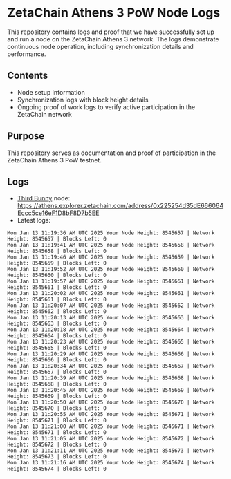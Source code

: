 # ZetaChain Athens 3 PoW Node Logs
This repository contains logs and proof that we have successfully set up and run a node on the ZetaChain Athens 3 network. The logs demonstrate continuous node operation, including synchronization details and performance.

## Contents
- Node setup information
- Synchronization logs with block height details
- Ongoing proof of work logs to verify active participation in the ZetaChain network

## Purpose
This repository serves as documentation and proof of participation in the ZetaChain Athens 3 PoW testnet.

## Logs

- [Third Bunny](https://thirdbunny.xyz/) node: https://athens.explorer.zetachain.com/address/0x225254d35dE666064Eccc5ce16eF1D8bF8D7b5EE
- Latest logs:
```
Mon Jan 13 11:19:36 AM UTC 2025 Your Node Height: 8545657 | Network Height: 8545657 | Blocks Left: 0
Mon Jan 13 11:19:41 AM UTC 2025 Your Node Height: 8545658 | Network Height: 8545658 | Blocks Left: 0
Mon Jan 13 11:19:46 AM UTC 2025 Your Node Height: 8545659 | Network Height: 8545659 | Blocks Left: 0
Mon Jan 13 11:19:52 AM UTC 2025 Your Node Height: 8545660 | Network Height: 8545660 | Blocks Left: 0
Mon Jan 13 11:19:57 AM UTC 2025 Your Node Height: 8545661 | Network Height: 8545661 | Blocks Left: 0
Mon Jan 13 11:20:02 AM UTC 2025 Your Node Height: 8545661 | Network Height: 8545661 | Blocks Left: 0
Mon Jan 13 11:20:07 AM UTC 2025 Your Node Height: 8545662 | Network Height: 8545662 | Blocks Left: 0
Mon Jan 13 11:20:13 AM UTC 2025 Your Node Height: 8545663 | Network Height: 8545663 | Blocks Left: 0
Mon Jan 13 11:20:18 AM UTC 2025 Your Node Height: 8545664 | Network Height: 8545664 | Blocks Left: 0
Mon Jan 13 11:20:23 AM UTC 2025 Your Node Height: 8545665 | Network Height: 8545665 | Blocks Left: 0
Mon Jan 13 11:20:29 AM UTC 2025 Your Node Height: 8545666 | Network Height: 8545666 | Blocks Left: 0
Mon Jan 13 11:20:34 AM UTC 2025 Your Node Height: 8545667 | Network Height: 8545667 | Blocks Left: 0
Mon Jan 13 11:20:39 AM UTC 2025 Your Node Height: 8545668 | Network Height: 8545668 | Blocks Left: 0
Mon Jan 13 11:20:45 AM UTC 2025 Your Node Height: 8545669 | Network Height: 8545669 | Blocks Left: 0
Mon Jan 13 11:20:50 AM UTC 2025 Your Node Height: 8545670 | Network Height: 8545670 | Blocks Left: 0
Mon Jan 13 11:20:55 AM UTC 2025 Your Node Height: 8545671 | Network Height: 8545671 | Blocks Left: 0
Mon Jan 13 11:21:00 AM UTC 2025 Your Node Height: 8545671 | Network Height: 8545671 | Blocks Left: 0
Mon Jan 13 11:21:05 AM UTC 2025 Your Node Height: 8545672 | Network Height: 8545672 | Blocks Left: 0
Mon Jan 13 11:21:11 AM UTC 2025 Your Node Height: 8545673 | Network Height: 8545673 | Blocks Left: 0
Mon Jan 13 11:21:16 AM UTC 2025 Your Node Height: 8545674 | Network Height: 8545674 | Blocks Left: 0
```
